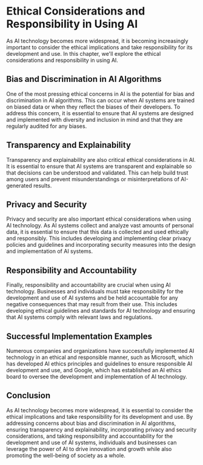 # Ethical Considerations and Responsibility in Using AI

As AI technology becomes more widespread, it is becoming increasingly important to consider the ethical implications and take responsibility for its development and use. In this chapter, we'll explore the ethical considerations and responsibility in using AI.

Bias and Discrimination in AI Algorithms
----------------------------------------

One of the most pressing ethical concerns in AI is the potential for bias and discrimination in AI algorithms. This can occur when AI systems are trained on biased data or when they reflect the biases of their developers. To address this concern, it is essential to ensure that AI systems are designed and implemented with diversity and inclusion in mind and that they are regularly audited for any biases.

Transparency and Explainability
-------------------------------

Transparency and explainability are also critical ethical considerations in AI. It is essential to ensure that AI systems are transparent and explainable so that decisions can be understood and validated. This can help build trust among users and prevent misunderstandings or misinterpretations of AI-generated results.

Privacy and Security
--------------------

Privacy and security are also important ethical considerations when using AI technology. As AI systems collect and analyze vast amounts of personal data, it is essential to ensure that this data is collected and used ethically and responsibly. This includes developing and implementing clear privacy policies and guidelines and incorporating security measures into the design and implementation of AI systems.

Responsibility and Accountability
---------------------------------

Finally, responsibility and accountability are crucial when using AI technology. Businesses and individuals must take responsibility for the development and use of AI systems and be held accountable for any negative consequences that may result from their use. This includes developing ethical guidelines and standards for AI technology and ensuring that AI systems comply with relevant laws and regulations.

Successful Implementation Examples
----------------------------------

Numerous companies and organizations have successfully implemented AI technology in an ethical and responsible manner, such as Microsoft, which has developed AI ethics principles and guidelines to ensure responsible AI development and use, and Google, which has established an AI ethics board to oversee the development and implementation of AI technology.

Conclusion
----------

As AI technology becomes more widespread, it is essential to consider the ethical implications and take responsibility for its development and use. By addressing concerns about bias and discrimination in AI algorithms, ensuring transparency and explainability, incorporating privacy and security considerations, and taking responsibility and accountability for the development and use of AI systems, individuals and businesses can leverage the power of AI to drive innovation and growth while also promoting the well-being of society as a whole.
